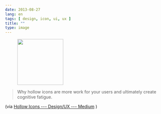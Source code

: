 ```yaml
---
date: 2013-08-27
lang: en
tags: [ design, icon, ui, ux ]
title: ""
type: image
---
```


<figure>
<a
href="https://hugo.ferreira.cc/why-hollow-icons-are-more-work-for-your-users-and/attachment/399/"
rel="attachment"><img
src="https://hugo.ferreira.cc/wp-content/uploads/2013/08/tumblr_ms79f5A14a1qz82meo1_400-150x150.gif"
width="150" height="150" /></a></figure>

> Why hollow icons are more work for your users and ultimately create cognitive fatigue.

(via [Hollow Icons --- Design/UX ---
Medium](https://medium.com/design-ux/a93647e5a44b) )

